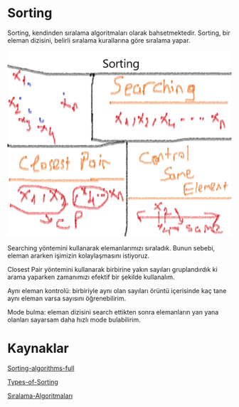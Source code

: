 # Sorting

Sorting, kendinden sıralama algoritmaları olarak bahsetmektedir. Sorting, bir eleman dizisini, belirli sıralama kurallarına göre sıralama yapar.

![Sorting-ilk-bakış](https://raw.githubusercontent.com/Kodluyoruz/taskforce/main/veri-yapilari-algoritmalar/sorting/figures/sorting.png)

Searching yöntemini kullanarak elemanlarımızı sıraladık. Bunun sebebi, eleman ararken işimizin kolaylaşmasını istiyoruz.

Closest Pair yöntemini kullanarak birbirine yakın sayıları gruplandırdık ki arama yaparken zamanımızı efektif bir şekilde kullanalım.

Aynı eleman kontrolü: birbiriyle aynı olan sayıları örüntü içerisinde kaç tane aynı eleman varsa sayısını öğrenebilirim. 

Mode bulma: eleman dizisini search ettikten sonra elemanların yan yana olanları sayarsam daha hızlı mode bulabilirim.

# Kaynaklar

[Sorting-algorithms-full](https://www.geeksforgeeks.org/sorting-algorithms/)

[Types-of-Sorting](https://www.interviewbit.com/tutorial/sorting-algorithms/)

[Sıralama-Algoritmaları](https://www.halildurmus.com/2021/02/22/siralama-algoritmalari-sorting-algorithms/)
